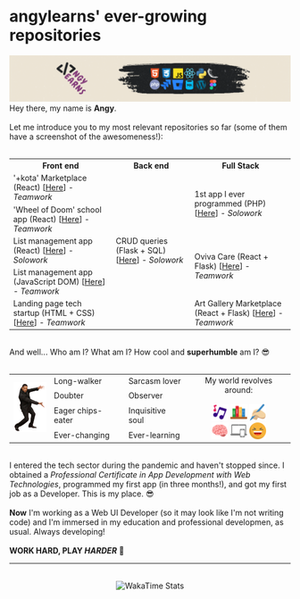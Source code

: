 <main class="container">
    <h1>angylearns' ever-growing repositories</h1>
    <img src="img/header.png">
    <section>
        Hey there, my name is <strong>Angy</strong>.<br><br>
        Let me introduce you to my most relevant repositories so far (some of them have a screenshot of the awesomeness!):<br><br>
        <table align="center">
            <tr>
                <th>Front end</th>
                <th>Back end</th>
                <th>Full Stack</th>
            </tr>
            <tr>
                <td>'+kota' Marketplace (React) [<a href="https://github.com/angylearns/marketplace_animals-p5e4">Here</a>] - <em>Teamwork</em></td>
                <td rowspan="5">CRUD queries (Flask + SQL) [<a href="https://github.com/angylearns/bd_malaguenos">Here</a>] - <em>Solowork</em></td>
                <td rowspan="2">1st app I ever programmed (PHP) [<a href="https://github.com/angylearns/proyecto_IFCD0210">Here</a>] - <em>Solowork</em></td>
            </tr>
            <tr>
                <td>'Wheel of Doom' school app (React) [<a href="https://github.com/angylearns/wheel_of_doom">Here</a>] - <em>Teamwork</em></td>
            </tr>
            <tr>
                <td>List management app (React) [<a href="https://github.com/angylearns/adminlistas_react">Here</a>] - <em>Solowork</em></td>
                <td rowspan="2">Oviva Care (React + Flask) [<a href="https://github.com/angylearns/oviva_care">Here</a>] - <em>Teamwork</em></td>
            </tr>
            <tr>
                <td>List management app (JavaScript DOM) [<a href="https://github.com/angylearns/adminlistas_g4">Here</a>] - <em>Teamwork</em></td>
            </tr>
            <tr>
                <td>Landing page tech startup (HTML + CSS) [<a href="https://github.com/angylearns/femtech_g3">Here</a>] - <em>Teamwork</em></td>
                <td>Art Gallery Marketplace (React + Flask) [<a href="https://github.com/angylearns/full_stack-art_callery">Here</a>] - <em>Teamwork</em></td>
            </tr>
        </table>
        <br>
        And well... Who am I? What am I? How cool and <strong>superhumble</strong> am I? 😎
        <br><br>
        <table align="center">
            <tr>
                <td rowspan="4">
                    <img src="img/willsmith.png" width="60px">
                </td>
                <td>Long-walker</td>
                <td>Sarcasm lover</td>
                <td align="center" rowspan="4">
                    My world revolves around:<br><br>
                    <img src="img/icons/music.svg" width="30px">
                    <img src="img/icons/books.svg" width="30px">
                    <img src="img/icons/writing.svg" width="30px"><br>
                    <img src="img/icons/brain.svg" width="30px">
                    <img src="img/icons/devices.svg" width="30px">
                    <img src="img/icons/laughing.svg" width="30px">
                </td>
            </tr>
            <tr>
                <td>Doubter</td>
                <td>Observer</td>
            </tr>
            <tr>
                <td>Eager chips-eater</td>
                <td>Inquisitive soul</td>
            </tr>
            <tr>
                <td>Ever-changing</td>
                <td>Ever-learning</td>
            </tr>
        </table><br>
        I entered the tech sector during the pandemic and haven't stopped since. I obtained a <em>Professional Certificate in App Development with Web Technologies</em>, programmed my first app (in three months!), and got my first job as a Developer. This is my place. 😎
        <br><br>
        <strong>Now</strong> I'm working as a Web UI Developer (so it may look like I'm not writing code) and I'm immersed in my education and professional developmen, as usual. Always developing!
        <br><br>
        <strong>WORK HARD, PLAY <em>HARDER</em></strong> 🤘
    </section>
    <hr>
    <br>
    <div align="center"><img src="https://github-readme-stats.vercel.app/api/wakatime?username=angylearns&layout=compact&custom_title=How%20obsessed%20I've%20been%20with%20coding%20in%20the%20last%207%20days&theme=highcontrast" alt="WakaTime Stats" width="600px"></div>
</main>
